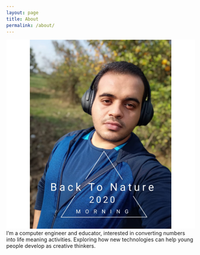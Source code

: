 ```yaml
---
layout: page
title: About
permalink: /about/
---
```

![Image](images\personalImage.jpeg)
I’m a computer engineer and educator, interested in converting numbers into life meaning activities.
Exploring how new technologies can help young people develop as creative thinkers.